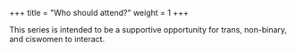 +++
title = "Who should attend?"
weight = 1
+++

This series is intended to be a supportive opportunity for trans,
  non-binary, and ciswomen to interact.
